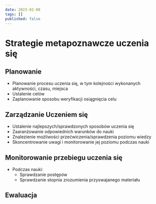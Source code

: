 ```yaml
---
date: 2023-02-08
tags: []
published: false
---
```

# Strategie metapoznawcze uczenia się

## Planowanie

- Planowanie procesu uczenia się, w tym kolejności wykonanych aktywności, czasu, miejsca
- Ustalenie celów
- Zaplanowanie sposobu weryfikacji osiągnięcia celu
    
## Zarządzanie Uczeniem się
- Ustalenie najlepszych/sprawdzonych sposobów uczenia się  
- Zaaranżowanie odpowiednich warunków do nauki  
- Znalezienie możliwości przećwiczenia/sprawdzenia poziomu wiedzy 
- Skoncentrowanie uwagi i monitorowanie jej poziomu podczas nauki

## Monitorowanie przebiegu uczenia się
- Podczas nauki:  
	- Sprawdzanie postępów  
	- Sprawdzanie stopnia zrozumienia przyswajanego materiału

## Ewaluacja